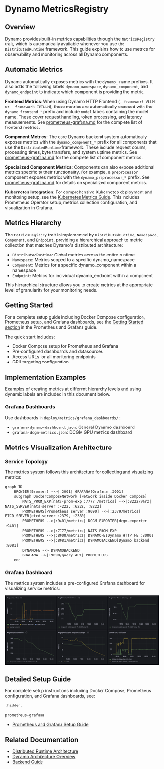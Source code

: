 <!--
SPDX-FileCopyrightText: Copyright (c) 2025 NVIDIA CORPORATION & AFFILIATES. All rights reserved.
SPDX-License-Identifier: Apache-2.0
-->

# Dynamo MetricsRegistry

## Overview

Dynamo provides built-in metrics capabilities through the `MetricsRegistry` trait, which is automatically available whenever you use the `DistributedRuntime` framework. This guide explains how to use metrics for observability and monitoring across all Dynamo components.

## Automatic Metrics

Dynamo automatically exposes metrics with the `dynamo_` name prefixes. It also adds the following labels `dynamo_namespace`, `dynamo_component`, and `dynamo_endpoint` to indicate which component is providing the metric.

**Frontend Metrics**: When using Dynamo HTTP Frontend (`--framework VLLM` or `--framework TRTLLM`), these metrics are automatically exposed with the `dynamo_frontend_*` prefix and include `model` labels containing the model name. These cover request handling, token processing, and latency measurements. See [prometheus-grafana.md](prometheus-grafana.md#available-metrics) for the complete list of frontend metrics.

**Component Metrics**: The core Dynamo backend system automatically exposes metrics with the `dynamo_component_*` prefix for all components that use the `DistributedRuntime` framework. These include request counts, processing times, byte transfers, and system uptime metrics. See [prometheus-grafana.md](prometheus-grafana.md#available-metrics) for the complete list of component metrics.

**Specialized Component Metrics**: Components can also expose additional metrics specific to their functionality. For example, a `preprocessor` component exposes metrics with the `dynamo_preprocessor_*` prefix. See [prometheus-grafana.md](prometheus-grafana.md#available-metrics) for details on specialized component metrics.

**Kubernetes Integration**: For comprehensive Kubernetes deployment and monitoring setup, see the [Kubernetes Metrics Guide](../kubernetes/observability/metrics.md). This includes Prometheus Operator setup, metrics collection configuration, and visualization in Grafana.

## Metrics Hierarchy

The `MetricsRegistry` trait is implemented by `DistributedRuntime`, `Namespace`, `Component`, and `Endpoint`, providing a hierarchical approach to metric collection that matches Dynamo's distributed architecture:

- `DistributedRuntime`: Global metrics across the entire runtime
- `Namespace`: Metrics scoped to a specific dynamo_namespace
- `Component`: Metrics for a specific dynamo_component within a namespace
- `Endpoint`: Metrics for individual dynamo_endpoint within a component

This hierarchical structure allows you to create metrics at the appropriate level of granularity for your monitoring needs.


## Getting Started

For a complete setup guide including Docker Compose configuration, Prometheus setup, and Grafana dashboards, see the [Getting Started section](prometheus-grafana.md#getting-started) in the Prometheus and Grafana guide.

The quick start includes:
- Docker Compose setup for Prometheus and Grafana
- Pre-configured dashboards and datasources
- Access URLs for all monitoring endpoints
- GPU targeting configuration

## Implementation Examples

Examples of creating metrics at different hierarchy levels and using dynamic labels are included in this document below.

### Grafana Dashboards

Use dashboards in `deploy/metrics/grafana_dashboards/`:
- `grafana-dynamo-dashboard.json`: General Dynamo dashboard
- `grafana-dcgm-metrics.json`: DCGM GPU metrics dashboard

## Metrics Visualization Architecture

### Service Topology

The metrics system follows this architecture for collecting and visualizing metrics:

```mermaid
graph TD
    BROWSER[Browser] -->|:3001| GRAFANA[Grafana :3001]
    subgraph DockerComposeNetwork [Network inside Docker Compose]
        NATS_PROM_EXP[nats-prom-exp :7777 /metrics] -->|:8222/varz| NATS_SERVER[nats-server :4222, :6222, :8222]
        PROMETHEUS[Prometheus server :9090] -->|:2379/metrics| ETCD_SERVER[etcd-server :2379, :2380]
        PROMETHEUS -->|:9401/metrics| DCGM_EXPORTER[dcgm-exporter :9401]
        PROMETHEUS -->|:7777/metrics| NATS_PROM_EXP
        PROMETHEUS -->|:8000/metrics| DYNAMOFE[Dynamo HTTP FE :8000]
        PROMETHEUS -->|:8081/metrics| DYNAMOBACKEND[Dynamo backend :8081]
        DYNAMOFE --> DYNAMOBACKEND
        GRAFANA -->|:9090/query API| PROMETHEUS
    end
```

### Grafana Dashboard

The metrics system includes a pre-configured Grafana dashboard for visualizing service metrics:

![Grafana Dynamo Dashboard](./grafana-dynamo-composite.png)

## Detailed Setup Guide

For complete setup instructions including Docker Compose, Prometheus configuration, and Grafana dashboards, see:

```{toctree}
:hidden:

prometheus-grafana
```

- [Prometheus and Grafana Setup Guide](prometheus-grafana.md)

## Related Documentation

- [Distributed Runtime Architecture](../design_docs/distributed_runtime.md)
- [Dynamo Architecture Overview](../design_docs/architecture.md)
- [Backend Guide](../development/backend-guide.md)
